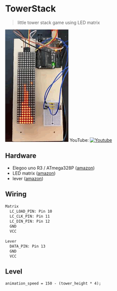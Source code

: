 # TowerStack
>  little tower stack game using LED matrix 

![image_hardware](images/TowerStack.GIF?raw=true)
YouTube: [![Youtube](https://img.youtube.com/vi/gG0TiHAeOdA/hqdefault.jpg)](https://youtu.be/gG0TiHAeOdA)
## Hardware 
* Elegoo uno R3 / ATmega328P ([amazon](https://www.amazon.de/gp/product/B01EWOE0UU/ref=ppx_yo_dt_b_search_asin_title?ie=UTF8&psc=1))
* LED matrix ([amazon](https://www.amazon.de/gp/product/B01BUTAFW2/ref=ppx_yo_dt_b_search_asin_title?ie=UTF8&psc=1))
* lever ([amazon](https://www.amazon.de/gp/product/B00J2N3D78/ref=ppx_yo_dt_b_asin_title_o05_s00?ie=UTF8&psc=1))

## Wiring

```
Matrix 
  LC_LOAD_PIN: Pin 10
  LC_CLK_PIN: Pin 11
  LC_DIN_PIN: Pin 12
  GND
  VCC
  
Lever
  DATA_PIN: Pin 13
  GND
  VCC

```

## Level
```
animation_speed = 150 - (tower_height * 4);
```
